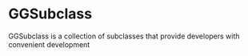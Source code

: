 # GGSubclass
GGSubclass is a collection of subclasses that provide developers with convenient development
